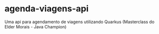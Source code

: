 # agenda-viagens-api
Uma api para agendamento de viagens utilizando Quarkus (Masterclass do Elder Morais - Java Champion)
